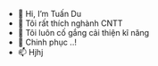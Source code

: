- 👋 Hi, I’m Tuấn Du
- 👀 Tôi rất thích nghành CNTT
- 🌱 Tôi luôn cố gắng cải thiện kĩ năng
- 💞️ Chinh phục ..!
- 📫 Hjhj

<!---
tuandu2k6/tuandu2k6 is a ✨ special ✨ repository because its `README.md` (this file) appears on your GitHub profile.
You can click the Preview link to take a look at your changes.
--->
